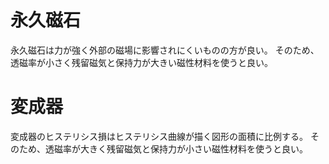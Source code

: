 # 永久磁石
永久磁石は力が強く外部の磁場に影響されにくいものの方が良い。
そのため、透磁率が小さく残留磁気と保持力が大きい磁性材料を使うと良い。

# 変成器
変成器のヒステリシス損はヒステリシス曲線が描く図形の面積に比例する。
そのため、透磁率が大きく残留磁気と保持力が小さい磁性材料を使うと良い。
